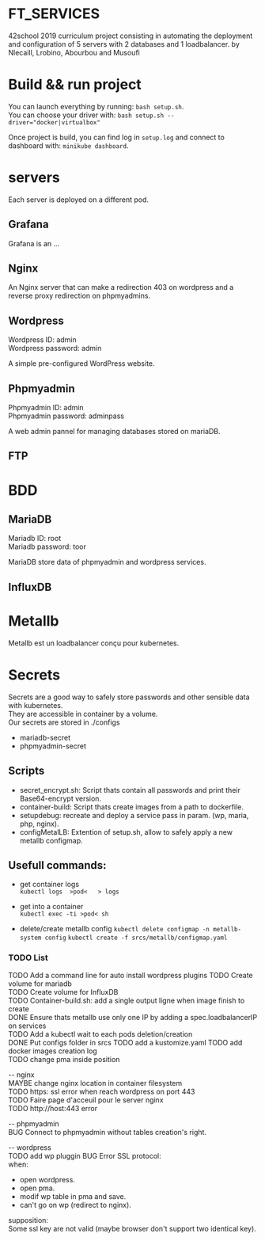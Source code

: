 # FT_SERVICES

42school 2019 curriculum project consisting in automating the deployment and configuration of 5 servers with 2 databases and 1 loadbalancer.
by Nlecaill, Lrobino, Abourbou and Musoufi

# Build && run project

You can launch everything by running: `bash setup.sh`.    
You can choose your driver with: `bash setup.sh --driver="docker|virtualbox"`

Once project is build, you can find log in `setup.log` and connect to dashboard with: `minikube dashboard`.

# servers
Each server is deployed on a different pod.

## Grafana
Grafana is an ...

## Nginx

An Nginx server that can make a redirection 403 on wordpress and a reverse proxy redirection on phpmyadmins.

## Wordpress
Wordpress ID:       admin    
Wordpress password: admin

A simple pre-configured WordPress website.

## Phpmyadmin
Phpmyadmin ID:          admin     
Phpmyadmin password:    adminpass

A web admin pannel for managing databases stored on mariaDB.

## FTP

# BDD
## MariaDB
Mariadb ID:         root    
Mariadb password:   toor

MariaDB store data of phpmyadmin and wordpress services.

## InfluxDB

# Metallb
Metallb est un loadbalancer conçu pour kubernetes.

# Secrets
Secrets are a good way to safely store passwords and other sensible data with kubernetes.    
They are accessible in container by a volume.    
Our secrets are stored in ./configs    
- mariadb-secret
- phpmyadmin-secret

## Scripts

- secret_encrypt.sh: Script thats contain all passwords and print their Base64-encrypt version.
- container-build: Script thats create images from a path to dockerfile.     
- setupdebug: recreate and deploy a service pass in param. (wp, maria, php, nginx).
- configMetalLB: Extention of setup.sh, allow to safely apply a new metallb configmap.

## Usefull commands:
- get container logs   
    `kubectl logs  >pod<   > logs`

- get into a container    
    `kubectl exec -ti >pod< sh`

- delete/create metallb config
    `kubectl delete configmap -n metallb-system config`
    `kubectl create -f srcs/metallb/configmap.yaml`

### TODO List
TODO Add a command line for auto install wordpress plugins 
TODO Create volume for mariadb    
TODO Create volume for InfluxDB    
TODO Container-build.sh: add a single output ligne when image finish to create     
DONE Ensure thats metallb use only one IP by adding a spec.loadbalancerIP on services    
TODO Add a kubectl wait to each pods deletion/creation    
DONE Put configs folder in srcs
TODO add a kustomize.yaml
TODO add docker images creation log     
TODO change pma inside position      

-- nginx   
MAYBE change nginx location in container filesystem     
TODO https: ssl error when reach wordpress on port 443     
TODO Faire page d'acceuil pour le server nginx     
TODO http://host:443 error

-- phpmyadmin    
BUG Connect to phpmyadmin without tables creation's right.    

-- wordpress    
TODO add wp pluggin 
BUG Error SSL protocol:    
when:     
- open wordpress.    
- open pma.  
- modif wp table in pma and save.   
- can't go on wp (redirect to nginx).   

supposition:     
Some ssl key are not valid (maybe browser don't support two identical key).    
